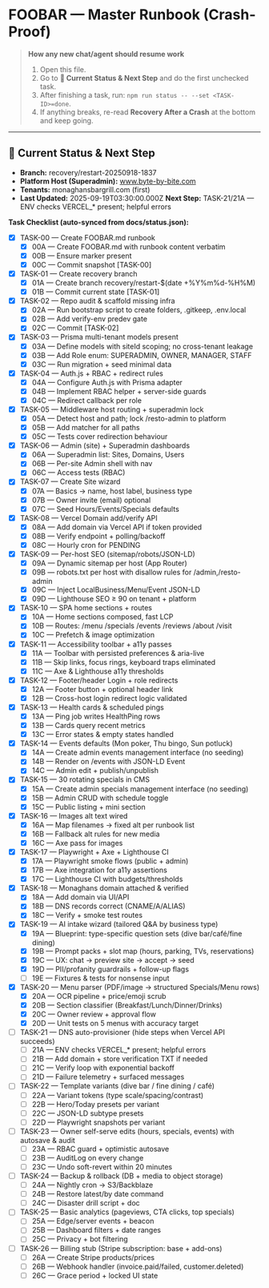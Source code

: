 # FOOBAR — Master Runbook (Crash-Proof)

> **How any new chat/agent should resume work**
> 1) Open this file.
> 2) Go to **📍 Current Status & Next Step** and do the first unchecked task.
> 3) After finishing a task, run: `npm run status -- --set <TASK-ID>=done`.
> 4) If anything breaks, re-read **Recovery After a Crash** at the bottom and keep going.

---

## 📍 Current Status & Next Step
- **Branch:** recovery/restart-20250918-1837
- **Platform Host (Superadmin):** www.byte-by-bite.com
- **Tenants:** monaghansbargrill.com (first)
- **Last Updated:** 2025-09-19T03:30:00.000Z
**Next Step:** TASK-21/21A — ENV checks VERCEL_* present; helpful errors

**Task Checklist (auto-synced from docs/status.json):**
<!-- TASKS-LIST:DO-NOT-EDIT-MANUALLY -->
- [x] TASK-00 — Create FOOBAR.md runbook
  - [x] 00A — Create FOOBAR.md with runbook content verbatim
  - [x] 00B — Ensure marker <!-- TASKS-LIST:DO-NOT-EDIT-MANUALLY --> present
  - [x] 00C — Commit snapshot [TASK-00]
- [x] TASK-01 — Create recovery branch
  - [x] 01A — Create branch recovery/restart-$(date +%Y%m%d-%H%M)
  - [x] 01B — Commit current state [TASK-01]
- [x] TASK-02 — Repo audit & scaffold missing infra
  - [x] 02A — Run bootstrap script to create folders, .gitkeep, .env.local
  - [x] 02B — Add verify-env predev gate
  - [x] 02C — Commit [TASK-02]
- [x] TASK-03 — Prisma multi-tenant models present
  - [x] 03A — Define models with siteId scoping; no cross-tenant leakage
  - [x] 03B — Add Role enum: SUPERADMIN, OWNER, MANAGER, STAFF
  - [x] 03C — Run migration + seed minimal data
- [x] TASK-04 — Auth.js + RBAC + redirect rules
  - [x] 04A — Configure Auth.js with Prisma adapter
  - [x] 04B — Implement RBAC helper + server-side guards
  - [x] 04C — Redirect callback per role
- [x] TASK-05 — Middleware host routing + superadmin lock
  - [x] 05A — Detect host and path; lock /resto-admin to platform
  - [x] 05B — Add matcher for all paths
  - [x] 05C — Tests cover redirection behaviour
- [x] TASK-06 — Admin (site) + Superadmin dashboards
  - [x] 06A — Superadmin list: Sites, Domains, Users
  - [x] 06B — Per-site Admin shell with nav
  - [x] 06C — Access tests (RBAC)
- [x] TASK-07 — Create Site wizard
  - [x] 07A — Basics → name, host label, business type
  - [x] 07B — Owner invite (email) optional
  - [x] 07C — Seed Hours/Events/Specials defaults
- [x] TASK-08 — Vercel Domain add/verify API
  - [x] 08A — Add domain via Vercel API if token provided
  - [x] 08B — Verify endpoint + polling/backoff
  - [x] 08C — Hourly cron for PENDING
- [x] TASK-09 — Per-host SEO (sitemap/robots/JSON-LD)
  - [x] 09A — Dynamic sitemap per host (App Router)
  - [x] 09B — robots.txt per host with disallow rules for /admin,/resto-admin
  - [x] 09C — Inject LocalBusiness/Menu/Event JSON-LD
  - [x] 09D — Lighthouse SEO ≥ 90 on tenant + platform
- [x] TASK-10 — SPA home sections + routes
  - [x] 10A — Home sections composed, fast LCP
  - [x] 10B — Routes: /menu /specials /events /reviews /about /visit
  - [x] 10C — Prefetch & image optimization
- [x] TASK-11 — Accessibility toolbar + a11y passes
  - [x] 11A — Toolbar with persisted preferences & aria-live
  - [x] 11B — Skip links, focus rings, keyboard traps eliminated
  - [x] 11C — Axe & Lighthouse a11y thresholds
- [x] TASK-12 — Footer/header Login + role redirects
  - [x] 12A — Footer button + optional header link
  - [x] 12B — Cross-host login redirect logic validated
- [x] TASK-13 — Health cards & scheduled pings
  - [x] 13A — Ping job writes HealthPing rows
  - [x] 13B — Cards query recent metrics
  - [x] 13C — Error states & empty states handled
- [x] TASK-14 — Events defaults (Mon poker, Thu bingo, Sun potluck)
  - [x] 14A — Create admin events management interface (no seeding)
  - [x] 14B — Render on /events with JSON-LD Event
  - [x] 14C — Admin edit + publish/unpublish
- [x] TASK-15 — 30 rotating specials in CMS
  - [x] 15A — Create admin specials management interface (no seeding)
  - [x] 15B — Admin CRUD with schedule toggle
  - [x] 15C — Public listing + mini section
- [x] TASK-16 — Images alt text wired
  - [x] 16A — Map filenames → fixed alt per runbook list
  - [x] 16B — Fallback alt rules for new media
  - [x] 16C — Axe pass for images
- [x] TASK-17 — Playwright + Axe + Lighthouse CI
  - [x] 17A — Playwright smoke flows (public + admin)
  - [x] 17B — Axe integration for a11y assertions
  - [x] 17C — Lighthouse CI with budgets/thresholds
- [x] TASK-18 — Monaghans domain attached & verified
  - [x] 18A — Add domain via UI/API
  - [x] 18B — DNS records correct (CNAME/A/ALIAS)
  - [x] 18C — Verify + smoke test routes
- [x] TASK-19 — AI intake wizard (tailored Q&A by business type)
  - [x] 19A — Blueprint: type-specific question sets (dive bar/café/fine dining)
  - [x] 19B — Prompt packs + slot map (hours, parking, TVs, reservations)
  - [x] 19C — UX: chat → preview site → accept → seed
  - [x] 19D — PII/profanity guardrails + follow-up flags
  - [ ] 19E — Fixtures & tests for nonsense input
- [x] TASK-20 — Menu parser (PDF/image → structured Specials/Menu rows)
  - [x] 20A — OCR pipeline + price/emoji scrub
  - [x] 20B — Section classifier (Breakfast/Lunch/Dinner/Drinks)
  - [x] 20C — Owner review + approval flow
  - [x] 20D — Unit tests on 5 menus with accuracy target
- [ ] TASK-21 — DNS auto-provisioner (hide steps when Vercel API succeeds)
  - [ ] 21A — ENV checks VERCEL_* present; helpful errors
  - [ ] 21B — Add domain + store verification TXT if needed
  - [ ] 21C — Verify loop with exponential backoff
  - [ ] 21D — Failure telemetry + surfaced messages
- [ ] TASK-22 — Template variants (dive bar / fine dining / café)
  - [ ] 22A — Variant tokens (type scale/spacing/contrast)
  - [ ] 22B — Hero/Today presets per variant
  - [ ] 22C — JSON-LD subtype presets
  - [ ] 22D — Playwright snapshots per variant
- [ ] TASK-23 — Owner self-serve edits (hours, specials, events) with autosave & audit
  - [ ] 23A — RBAC guard + optimistic autosave
  - [ ] 23B — AuditLog on every change
  - [ ] 23C — Undo soft-revert within 20 minutes
- [ ] TASK-24 — Backup & rollback (DB + media to object storage)
  - [ ] 24A — Nightly cron → S3/Backblaze
  - [ ] 24B — Restore latest/by date command
  - [ ] 24C — Disaster drill script + doc
- [ ] TASK-25 — Basic analytics (pageviews, CTA clicks, top specials)
  - [ ] 25A — Edge/server events + beacon
  - [ ] 25B — Dashboard filters + date ranges
  - [ ] 25C — Privacy + bot filtering
- [ ] TASK-26 — Billing stub (Stripe subscription: base + add-ons)
  - [ ] 26A — Create Stripe products/prices
  - [ ] 26B — Webhook handler (invoice.paid/failed, customer.deleted)
  - [ ] 26C — Grace period + locked UI state
